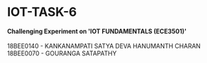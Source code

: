 # IOT-TASK-6 <br />
**Challenging Experiment on 'IOT FUNDAMENTALS (ECE3501)'**<br /><br />
18BEE0140 - KANKANAMPATI SATYA DEVA HANUMANTH CHARAN <br />
18BEE0070 - GOURANGA SATAPATHY <br />

